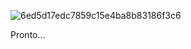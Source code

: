 
![6ed5d17edc7859c15e4ba8b83186f3c6](https://github.com/withoutnicks/ZGaming/assets/123419105/df995342-a917-44cd-bd1a-48ed4d78807b)

Pronto...
